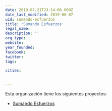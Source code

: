 ```yaml
---
date: 2019-07-21T23:14:06.000Z
date_last_modified: 2019-08-07
uid: sumando-esfuerzos
title: 'Sumando Esfuerzos'
legal_name: 
description: ''
org_type: 
website: 
year_founded: 
facebook: 
twitter: 
tags:

cities: 


---
```


Esta organización tiene los siguientes proyectos:

- [Sumando Esfuerzos](/proyectos/sumando-esfuerzos)
